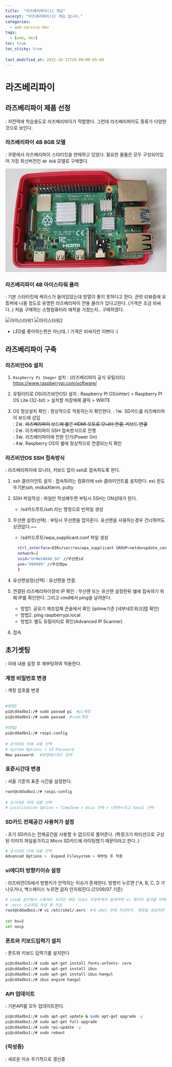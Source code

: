 ```yaml
---
title:  "라즈베리파이(1) 개요"
excerpt: "라즈베리파이(1) 개요 입니다."
categories:
  - web-service-dev
tags:
  - [web, dev]
toc: true
toc_sticky: true

last_modified_at: 2022-10-12T20:00:00-05:00
---
```


# 라즈베리파이
## 라즈베리파이 제품 선정
  : 저전력에 학습용도로 라즈베리파이가 적합했다. 그런데 라즈베리파이도 종류가 다양한것으로 보인다.

### 라즈베리파이 4B 8GB 모델
  : 쿠팡에서 라즈베리파이 스타터킷을 판매하고 있었다. 필요한 물품은 모두 구성되어있어 가장 최신버전인 `4B 8GB` 모델로 구매했다.
  
  ![스타터킷](/assets/images/ToyDev/WebServiceDev/Raspberry_Pi_StarterKit.jpg)


### 라즈베리파이 4B 아이스타워 쿨러
  : 기본 스타터킷에 케이스가 들어있었는데 방열이 좋지 못하다고 한다. 관련 리뷰중에 유튜버에 나올 정도로 유명한 라즈베리파이 전용 쿨러가 있다고한다. (가격은 조금 비싸다..) 처음 구매하는 소형컴퓨터라 애착을 가졌는지.. 구매하였다.

  ![아이스타워1](/assets/images/ToyDev/WebServiceDev/Raspberry_Pi_Raspberry_Pi_ICETOWER_1.jpg)
  ![아이스타워2](/assets/images/ToyDev/WebServiceDev/Raspberry_Pi_Raspberry_Pi_ICETOWER_2.gif)

  - LED를 좋아하는편은 아닌데..! 가격은 비싸지만 이쁘다 :)

## 라즈베리파이 구축
### 라즈비안OS 설치
1. `Raspberry Pi Imager` 설치
  : (라즈베리파이 공식 유틸리티) https://www.raspberrypi.com/software/
  
2. 유틸리티로 OS(라즈비안OS) 설치
  : Raspberry PI OS(ohter) > Raspberry PI OS Lite (32-bit) > 설치할 저장매체 클릭 >  WRITE

3. OS 정상설치 확인
  : 정상적으로 작동하는지 확인한다.
: 1￦. SD카드를 라즈베리파이 보드에 삽입  
: 2￦. ~~라즈베리파이 보드에 붙은 HDMI 포트로 모니터 연결, 키보드 연결~~  
: 2￦. 라즈베리파이 SSH 접속방식으로 진행  
: 3￦. 라즈베리파이에 전원 인가(Power On)  
: 4￦. Raspberry OS의 쉘에 정상적으로 연결되는지 확인  

### 라즈비안OS SSH 접속방식
  : 라즈베리파이에 모니터, 키보드 없이 ssh로 접속하도록 한다.

1. ssh 클라이언트 설치
  : 접속하려는 컴퓨터에 ssh 클라이언트를 설치한다. ex) 윈도우기본ssh, mobaXterm, putty

2. SSH 파일작성
  : 파일만 작성해두면 부팅시 SSH는 ON상태가 된다.
    - /sd카드루트/ssh 라는 명칭으로 빈파일 생성

3. 무선랜 설정(선택)
  : 부팅시 무선랜을 잡아준다. 유선랜을 사용하는경우 건너뛰어도 상관없다.~~
    - /sd카드루트/wpa_supplicant.conf 파일 생성
    ```bash
      ctrl_interface=DIR=/var/run/wpa_supplicant GROUP=netdevupdate_config=1
      network={
      ssid="U+NetA940_5G" //무선랜id
      psk="999999" //무선랜pw
      }  
    ```

3. 유선랜설정(선택)
  : 유선랜을 연결.

4. 연결된 라즈베리파이장비 IP 확인
  : 무선랜 또는 유선랜 설정한뒤 쉘에 접속하기 위해 IP를 확인한다. 그리고 cmd에서 ping을 날려본다.
    * 방법1. 공유기 제조업체 콘솔에서 확인 (iptime기준 [네부네트워크]탭 확인)
    * 방법2. ping raspberrypi.local
    * 방법3. 별도 유틸리티로 확인(Advanced IP Scanner)

5. 접속

## 초기셋팅
: 아래 내용 설정 후 재부팅하여 적용한다.
### 계정 비밀번호 변경
  : 계정 암호를 변경
  ```bash
  
  #방법1
  pi@cddadbo1:/# sudo passwd pi  #pi계정
  pi@cddadbo1:/# sudo passwd  #root계정

  #방법2
  pi@cddadbo1:/# raspi-config
 
  # 순서대로 아래 내용 선택
  # System Options > S3 Password
  New password:  #변경패스워드 입력

  ```

### 표준시간대 변경
  : 서울 기준의 표준 시간을 설정한다.
  ```bash
  root@cddadbo1:/# raspi-config
  
  # 순서대로 아래 내용 선택
  # Localisation Option > TimeZone > Asia 선택 > s한번누르고 Seoul 선택

  ```

### SD카드 전체공간 사용허가 설정
  : 초기 SD카드는 전체공간을 사용할 수 없으므로 풀어준다. (특정크기 파티션으로 구성된 이미지 파일을가지고  Micro SD카드에 라이팅했기 때문이라고 한다..)
  
  ```bash
  # 순서대로 아래 내용 선택
  Advanced Options >  Expand Filesystem > 재부팅 후 적용

  ```

### vi에디터 방향키이슈 설정
  : 라즈비안OS에서 방향키가 안먹히는 이슈가 존재한다. 방향키 누르면 [^A, B, C, D 가 나오거나, 백스페이스 누르면 글자 안지워진다.(21/09/07 기준)
  ```bash
  # vim을 설치해서 사용해도 되지만 해당 이슈는 우분투에서 발생하며 vi 에디터 옵션을 바꿔야한다.
  # .exrc 신규파일 작성 후 저장
  root@cddadbo1:/# vi /etc/skel/.exrc  #꼭 skel 안에 작성하자. 계정을 생성하면 홈디렉토리에 기본적으로 생성되는 파일로 설정한다.

  set bs=2
  set nocp

  ```

### 폰트와 키보드입력기 설치
  : 폰트와 키보드 입력기를 설치한다
  ```bash
  pi@cddadbo1:/# sudo apt-get install fonts-unfonts- core
  pi@cddadbo1:/# sudo apt-get install ibus
  pi@cddadbo1:/# sudo apt-get install ibus-hangul
  pi@cddadbo1:/# ibus engine hangul

  ```

### API 업데이트
  : 기본API를 모두 업데이트한다.
  ```bash
  pi@cddadbo1:/# sudo apt-get update & sudo apt-get upgrade -y
  pi@cddadbo1:/# sudo apt-get full-upgrade
  pi@cddadbo1:/# sudo rpi-update -y
  pi@cddadbo1:/# sudo reboot

  ```

### (작성중)
  : 새로운 이슈 주기적으로 갱신중
